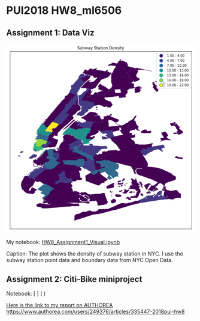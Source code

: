 
# PUI2018 HW8_ml6506

## Assignment 1: Data Viz

![plot](HW8_Assi1_Pic.png)

My notebook: [HW8_Assignment1_Visual.ipynb](https://github.com/mengyunli0220/PUI2018_ml6506/blob/master/HW8_ml6506/HW8_Assignment1_Visual.ipynb)

Caption: The plot shows the density of subway station in NYC. I use the subway station point data and boundary data from NYC Open Data. 


## Assignment 2: Citi-Bike miniproject

Notebook: [ ] ( )

[Here is the link to my report on AUTHOREA](https://www.authorea.com/users/249376/articles/335447-2018pui-hw8)
https://www.authorea.com/users/249376/articles/335447-2018pui-hw8




